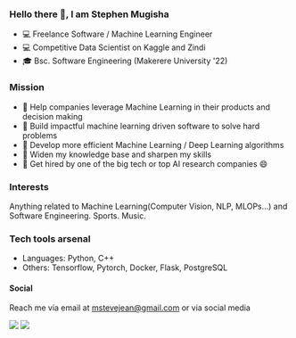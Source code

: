 ### Hello there 👋, I am Stephen Mugisha

<!--
**steph-en-m/steph-en-m** is a ✨ _special_ ✨ repository because its `README.md` (this file) appears on your GitHub profile.

Here are some ideas to get you started:

- 🔭 I’m currently working on ...
- 🌱 I’m currently learning ...
- 👯 I’m looking to collaborate on ...
- 🤔 I’m looking for help with ...
- 💬 Ask me about ...
- 📫 How to reach me: ...
- 😄 Pronouns: ...
- ⚡ Fun fact: ...
-->

- :computer:  Freelance Software / Machine Learning Engineer
- :computer: Competitive Data Scientist on Kaggle and Zindi
- 🎓 Bsc. Software Engineering (Makerere University '22)


### Mission

- :robot:  Help companies leverage Machine Learning in their products and decision making
- :robot:  Build impactful machine learning driven software to solve hard problems
- :brain:  Develop more efficient Machine Learning / Deep Learning algorithms
- :brain:  Widen my knowledge base and sharpen my skills
- :robot:  Get hired by one of the big tech or top AI research companies 😄

### Interests

Anything related to Machine Learning(Computer Vision, NLP, MLOPs...) and Software Engineering. Sports. Music.

### Tech tools arsenal
- Languages: Python, C++
- Others: Tensorflow, Pytorch, Docker, Flask, PostgreSQL

#### Social

Reach me via email at mstevejean@gmail.com or via social media

[<img src="https://img.shields.io/badge/linkedin-%230077B5.svg?&style=for-the-badge&logo=linkedin&logoColor=white" />](https://www.linkedin.com/in/stephen-mugisha-b3025a159/)  [<img src="https://img.shields.io/badge/twitter-%231DA1F2.svg?&style=for-the-badge&logo=twitter&logoColor=white" />](https://twitter.com/smugisha_) 
 

<!--
[![Stephen's Github Stats](https://github-readme-stats.vercel.app/api?username=steph-en-m)](https://github.com/anuraghazra/github-readme-stats)
[<img src="https://img.shields.io/badge/medium-%2312100E.svg?&style=for-the-badge&logo=medium&logoColor=white" />](https://medium.com/@SergiosKar) 
-->



